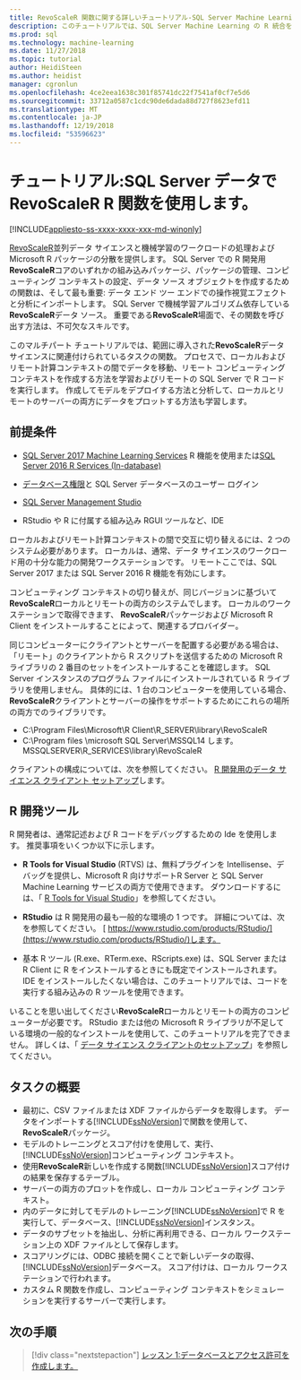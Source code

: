 ```yaml
---
title: RevoScaleR 関数に関する詳しいチュートリアル-SQL Server Machine Learning
description: このチュートリアルでは、SQL Server Machine Learning の R 統合を使用して、RevoScaleR 関数を呼び出す方法を説明します。
ms.prod: sql
ms.technology: machine-learning
ms.date: 11/27/2018
ms.topic: tutorial
author: HeidiSteen
ms.author: heidist
manager: cgronlun
ms.openlocfilehash: 4ce2eea1638c301f85741dc22f7541af0cf7e5d6
ms.sourcegitcommit: 33712a0587c1cdc90de6dada88d727f8623efd11
ms.translationtype: MT
ms.contentlocale: ja-JP
ms.lasthandoff: 12/19/2018
ms.locfileid: "53596623"
---
```

# <a name="tutorial-use-revoscaler-r-functions-with-sql-server-data"></a>チュートリアル:SQL Server データで RevoScaleR R 関数を使用します。
[!INCLUDE[appliesto-ss-xxxx-xxxx-xxx-md-winonly](../../includes/appliesto-ss-xxxx-xxxx-xxx-md-winonly.md)]

[RevoScaleR](https://docs.microsoft.com/machine-learning-server/r-reference/revoscaler/revoscaler)並列データ サイエンスと機械学習のワークロードの処理および Microsoft R パッケージの分散を提供します。 SQL Server での R 開発用**RevoScaleR**コアのいずれかの組み込みパッケージ、パッケージの管理、コンピューティング コンテキストの設定、データ ソース オブジェクトを作成するための関数は、そして最も重要: データ エンド ツー エンドでの操作視覚エフェクトと分析にインポートします。 SQL Server で機械学習アルゴリズム依存している**RevoScaleR**データ ソース。 重要である**RevoScaleR**場面で、その関数を呼び出す方法は、不可欠なスキルです。 

このマルチパート チュートリアルでは、範囲に導入された**RevoScaleR**データ サイエンスに関連付けられているタスクの関数。 プロセスで、ローカルおよびリモート計算コンテキストの間でデータを移動、リモート コンピューティング コンテキストを作成する方法を学習およびリモートの SQL Server で R コードを実行します。 作成してモデルをデプロイする方法と分析して、ローカルとリモートのサーバーの両方にデータをプロットする方法も学習します。

## <a name="prerequisites"></a>前提条件

+ [SQL Server 2017 Machine Learning Services](../install/sql-machine-learning-services-windows-install.md) R 機能を使用または[SQL Server 2016 R Services (In-database)](../install/sql-r-services-windows-install.md)
  
+ [データベース権限](../security/user-permission.md)と SQL Server データベースのユーザー ログイン

+ [SQL Server Management Studio](https://docs.microsoft.com/sql/ssms/download-sql-server-management-studio-ssms)

+ RStudio や R に付属する組み込み RGUI ツールなど、IDE

ローカルおよびリモート計算コンテキストの間で交互に切り替えるには、2 つのシステム必要があります。 ローカルは、通常、データ サイエンスのワークロード用の十分な能力の開発ワークステーションです。 リモートここでは、SQL Server 2017 または SQL Server 2016 R 機能を有効にします。 

コンピューティング コンテキストの切り替えが、同じバージョンに基づいて**RevoScaleR**ローカルとリモートの両方のシステムでします。 ローカルのワークステーションで取得できます、 **RevoScaleR**パッケージおよび Microsoft R Client をインストールすることによって、関連するプロバイダー。

同じコンピューターにクライアントとサーバーを配置する必要がある場合は、「リモート」のクライアントから R スクリプトを送信するための Microsoft R ライブラリの 2 番目のセットをインストールすることを確認します。 SQL Server インスタンスのプログラム ファイルにインストールされている R ライブラリを使用しません。 具体的には、1 台のコンピューターを使用している場合、 **RevoScaleR**クライアントとサーバーの操作をサポートするためにこれらの場所の両方でのライブラリです。

+ C:\Program Files\Microsoft\R Client\R_SERVER\library\RevoScaleR 
+ C:\Program files \microsoft SQL Server\MSSQL14 します。MSSQLSERVER\R_SERVICES\library\RevoScaleR

クライアントの構成については、次を参照してください。 [R 開発用のデータ サイエンス クライアント セットアップ](../r/set-up-a-data-science-client.md)します。


## <a name="r-development-tools"></a>R 開発ツール

R 開発者は、通常記述および R コードをデバッグするための Ide を使用します。 推奨事項をいくつか以下に示します。

- **R Tools for Visual Studio** (RTVS) は、無料プラグインを Intellisense、デバッグを提供し、Microsoft R 向けサポートR Server と SQL Server Machine Learning サービスの両方で使用できます。 ダウンロードするには、「 [R Tools for Visual Studio](https://www.visualstudio.com/vs/rtvs/)」を参照してください。

- **RStudio** は R 開発用の最も一般的な環境の 1 つです。 詳細については、次を参照してください。 [ https://www.rstudio.com/products/RStudio/](https://www.rstudio.com/products/RStudio/)します。

- 基本 R ツール (R.exe、RTerm.exe、RScripts.exe) は、SQL Server または R Client に R をインストールするときにも既定でインストールされます。 IDE をインストールしたくない場合は、このチュートリアルでは、コードを実行する組み込みの R ツールを使用できます。

いることを思い出してください**RevoScaleR**ローカルとリモートの両方のコンピューターが必要です。 RStudio または他の Microsoft R ライブラリが不足している環境の一般的なインストールを使用して、このチュートリアルを完了できません。 詳しくは、「 [データ サイエンス クライアントのセットアップ](../r/set-up-a-data-science-client.md)」を参照してください。

## <a name="summary-of-tasks"></a>タスクの概要

+ 最初に、CSV ファイルまたは XDF ファイルからデータを取得します。 データをインポートする[!INCLUDE[ssNoVersion](../../includes/ssnoversion-md.md)]で関数を使用して、 **RevoScaleR**パッケージ。
+ モデルのトレーニングとスコア付けを使用して、実行、[!INCLUDE[ssNoVersion](../../includes/ssnoversion-md.md)]コンピューティング コンテキスト。 
+ 使用**RevoScaleR**新しいを作成する関数[!INCLUDE[ssNoVersion](../../includes/ssnoversion-md.md)]スコア付けの結果を保存するテーブル。
+ サーバーの両方のプロットを作成し、ローカル コンピューティング コンテキスト。
+ 内のデータに対してモデルのトレーニング[!INCLUDE[ssNoVersion](../../includes/ssnoversion-md.md)]で R を実行して、データベース、[!INCLUDE[ssNoVersion](../../includes/ssnoversion-md.md)]インスタンス。
+ データのサブセットを抽出し、分析に再利用できる、ローカル ワークステーション上の XDF ファイルとして保存します。
+ スコアリングには、ODBC 接続を開くことで新しいデータの取得、[!INCLUDE[ssNoVersion](../../includes/ssnoversion-md.md)]データベース。 スコア付けは、ローカル ワークステーションで行われます。
+ カスタム R 関数を作成し、コンピューティング コンテキストをシミュレーションを実行するサーバーで実行します。

## <a name="next-steps"></a>次の手順

> [!div class="nextstepaction"]
> [レッスン 1:データベースとアクセス許可を作成します。](deepdive-work-with-sql-server-data-using-r.md)
